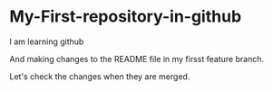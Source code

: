 # My-First-repository-in-github
I am learning github

And making changes to the README file in my firsst feature branch. 

Let's check the changes when they are merged.
